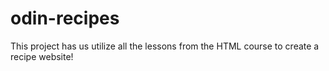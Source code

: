 # odin-recipes

This project has us utilize all the lessons from the HTML course to create
a recipe website!
